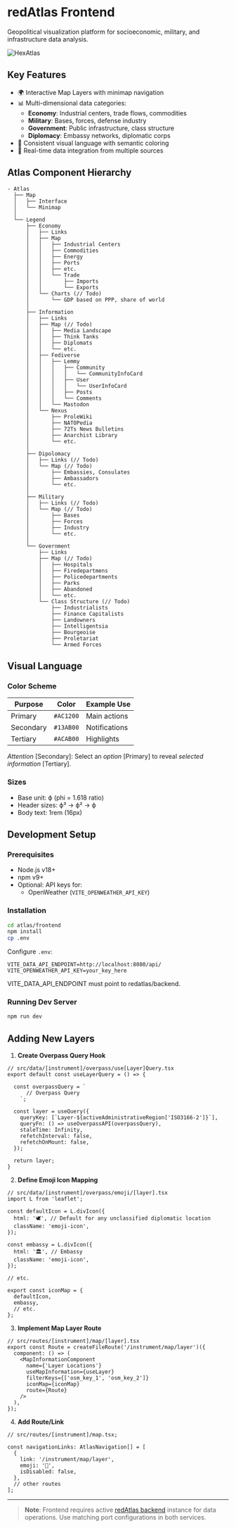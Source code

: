 # redAtlas Frontend

Geopolitical visualization platform for socioeconomic, military, and infrastructure data analysis.

![HexAtlas](https://redatlas.netlify.app/safari-pinned-tab.svg)

## Key Features

- 🌍 Interactive Map Layers with minimap navigation
- 📊 Multi-dimensional data categories:
  - **Economy**: Industrial centers, trade flows, commodities
  - **Military**: Bases, forces, defense industry
  - **Government**: Public infrastructure, class structure
  - **Diplomacy**: Embassy networks, diplomatic corps
- 🎨 Consistent visual language with semantic coloring
- 🔗 Real-time data integration from multiple sources

## Atlas Component Hierarchy

```
- Atlas
  ├── Map
  │   ├── Interface
  │   └── Minimap
  │
  └── Legend
      ├── Economy
      │   ├── Links
      │   ├── Map
      │   │   ├── Industrial Centers
      │   │   ├── Commodities
      │   │   ├── Energy
      │   │   ├── Ports
      │   │   ├── etc.
      │   │   └── Trade
      │   │       ├── Imports
      │   │       └── Exports
      │   └── Charts (// Todo)
      │       └── GDP based on PPP, share of world
      │
      ├── Information
      │   ├── Links
      │   ├── Map (// Todo)
      │   │   ├── Media Landscape
      │   │   ├── Think Tanks
      │   │   ├── Diplomats
      │   │   └── etc.
      │   ├── Fediverse
      │   │   ├── Lemmy
      │   │   │   ├── Community
      │   │   │   │   └── CommunityInfoCard
      │   │   │   ├── User
      │   │   │   │   └── UserInfoCard
      │   │   │   ├── Posts
      │   │   │   └── Comments
      │   │   └── Mastodon
      │   └── Nexus
      │       ├── ProleWiki
      │       ├── NATOPedia
      │       ├── 72Ts News Bulletins
      │       ├── Anarchist Library
      │       └── etc.
      │
      ├── Dipolomacy
      │   ├── Links (// Todo)
      │   └── Map (// Todo)
      │       ├── Embassies, Consulates
      │       ├── Ambassadors
      │       └── etc.
      │
      ├── Military
      │   ├── Links (// Todo)
      │   └── Map (// Todo)
      │       ├── Bases
      │       ├── Forces
      │       ├── Industry
      │       └── etc.
      │
      └── Government
          ├── Links
          ├── Map (// Todo)
          │   ├── Hospitals
          │   ├── Firedepartmens
          │   ├── Policedepartments
          │   ├── Parks
          │   ├── Abandoned
          │   └── etc.
          └── Class Structure (// Todo)
              ├── Industrialists
              ├── Finance Capitalists
              ├── Landowners
              ├── Intelligentsia
              ├── Bourgeoise
              ├── Proletariat
              └── Armed Forces
```

## Visual Language

### Color Scheme

| Purpose   | Color     | Example Use   |
| --------- | --------- | ------------- |
| Primary   | `#AC1200` | Main actions  |
| Secondary | `#13AB00` | Notifications |
| Tertiary  | `#ACAB00` | Highlights    |

_Attention_ [Secondary]: Select an _option_ [Primary] to reveal _selected information_ [Tertiary].

### Sizes

- Base unit: ϕ (phi = 1.618 ratio)
- Header sizes: ϕ³ → ϕ² → ϕ
- Body text: 1rem (16px)

## Development Setup

### Prerequisites

- Node.js v18+
- npm v9+
- Optional: API keys for:
  - OpenWeather (`VITE_OPENWEATHER_API_KEY`)

### Installation

```bash
cd atlas/frontend
npm install
cp .env
```

Configure `.env`:

```env
VITE_DATA_API_ENDPOINT=http://localhost:8080/api/
VITE_OPENWEATHER_API_KEY=your_key_here
```

VITE_DATA_API_ENDPOINT must point to redatlas/backend.

### Running Dev Server

```bash
npm run dev
```

## Adding New Layers

1. **Create Overpass Query Hook**

```tsx
// src/data/[instrument]/overpass/use[Layer]Query.tsx
export default const useLayerQuery = () => {

  const overpassQuery = `
      // Overpass Query
    `;

  const layer = useQuery({
    queryKey: [`Layer-${activeAdministrativeRegion['ISO3166-2']}`],
    queryFn: () => useOverpassAPI(overpassQuery),
    staleTime: Infinity,
    refetchInterval: false,
    refetchOnMount: false,
  });

  return layer;
}

```

2. **Define Emoji Icon Mapping**

```tsx
// src/data/[instrument]/overpass/emoji/[layer].tsx
import L from 'leaflet';

const defaultIcon = L.divIcon({
  html: '🕊️', // Default for any unclassified diplomatic location
  className: 'emoji-icon',
});

const embassy = L.divIcon({
  html: '🏛️', // Embassy
  className: 'emoji-icon',
});

// etc.

export const iconMap = {
  defaultIcon,
  embassy,
  // etc.
};
```

3. **Implement Map Layer Route**

```tsx
// src/routes/[instrument]/map/[layer].tsx
export const Route = createFileRoute('/instrument/map/layer')({
  component: () => (
    <MapInformationComponent
      name={'Layer Locations'}
      useMapInformation={useLayer}
      filterKeys={['osm_key_1', 'osm_key_2']}
      iconMap={iconMap}
      route={Route}
    />
  ),
});
```

4.  **Add Route/Link**

```tsx
// src/routes/[instrument]/map.tsx;

const navigationLinks: AtlasNavigation[] = [
  {
    link: '/instrument/map/layer',
    emoji: '🪈',
    isDisabled: false,
  },
  // other routes
];
```

---

> **Note**: Frontend requires active [redAtlas backend](https://github.com/your-org/redatlas) instance for data operations. Use matching port configurations in both services.
